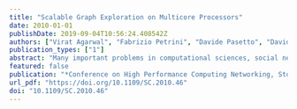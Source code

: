 ```yaml
---
title: "Scalable Graph Exploration on Multicore Processors"
date: 2010-01-01
publishDate: 2019-09-04T10:56:24.408542Z
authors: ["Virat Agarwal", "Fabrizio Petrini", "Davide Pasetto", "David A. Bader"]
publication_types: ["1"]
abstract: "Many important problems in computational sciences, social network analysis, security, and business analytics, are data-intensive and lend themselves to graph-theoretical analyses. In this paper we investigate the challenges involved in exploring very large graphs by designing a breadth-first search (BFS) algorithm for advanced multi-core processors that are likely to become the building blocks of future exascale systems. Our new methodology for large-scale graph analytics combines a highlevel algorithmic design that captures the machine-independent aspects, to guarantee portability with performance to future processors, with an implementation that embeds processorspecific optimizations. We present an experimental study that uses state-of-the-art Intel Nehalem EP and EX processors and up to 64 threads in a single system. Our performance on several benchmark problems representative of the power-law graphs found in real-world problems reaches processing rates that are competitive with supercomputing results in the recent literature. In the experimental evaluation we prove that our graph exploration algorithm running on a 4-socket Nehalem EX is (1) 2.4 times faster than a Cray XMT with 128 processors when exploring a random graph with 64 million vertices and 512 millions edges, (2) capable of processing 550 million edges per second with an R-MAT graph with 200 million vertices and 1 billion edges, comparable to the performance of a similar graph on a Cray MTA-2 with 40 processors and (3) 5 times faster than 256 BlueGene/L processors on a graph with average degree 50."
featured: false
publication: "*Conference on High Performance Computing Networking, Storage and Analysis, SC 2010, New Orleans, LA, USA, November 13-19, 2010*"
url_pdf: "https://doi.org/10.1109/SC.2010.46"
doi: "10.1109/SC.2010.46"
---
```


